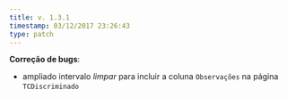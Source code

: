 ```yaml
---
title: v. 1.3.1
timestamp: 03/12/2017 23:26:43
type: patch
---
```


**Correção de bugs**:
+ ampliado intervalo _limpar_ para incluir a coluna `Observações` na página `TCDiscriminado`